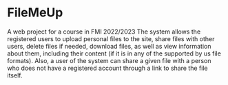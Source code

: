 # FileMeUp
A web project for a course in FMI 2022/2023
The system allows the registered users to upload personal files to the site, share files with other users, delete files if needed, download files, as well as view information about them, including their content (if it is in any of the supported by us file formats). Also, a user of the system can share a given file with a person who does not have a registered account through a link to share the file itself.
